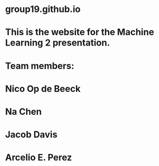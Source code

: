 # group19.github.io 

# This is the website for the Machine Learning 2 presentation. 
# Team members: 
# Nico Op de Beeck 
# Na Chen 
# Jacob Davis 
# Arcelio E. Perez
